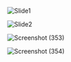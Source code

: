 ![Slide1](https://github.com/iamarghamallick/News-Summarization-System/assets/86346861/d89e7a28-55e5-43da-a7e9-a0d24ffbabf7)

![Slide2](https://github.com/iamarghamallick/News-Summarization-System/assets/86346861/a4d4d261-0191-46ce-9330-dd2f9375c4f0)

![Screenshot (353)](https://github.com/iamarghamallick/News-Summarization-System/assets/86346861/a15ed14c-2705-480a-b785-8cf87780d9da)

![Screenshot (354)](https://github.com/iamarghamallick/News-Summarization-System/assets/86346861/f68f8d1b-7579-4f22-b60b-2121a781fcf9)
